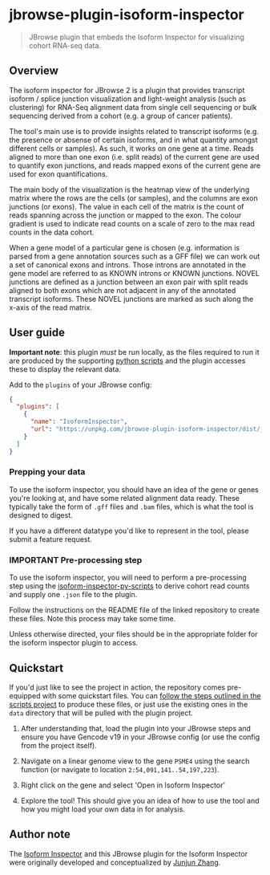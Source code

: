 # jbrowse-plugin-isoform-inspector

> JBrowse plugin that embeds the Isoform Inspector for visualizing cohort RNA-seq data.

## Overview

The isoform inspector for JBrowse 2 is a plugin that provides transcript isoform / splice junction visualization and light-weight analysis (such as clustering) for RNA-Seq alignment data from single cell sequencing or bulk sequencing derived from a cohort (e.g. a group of cancer patients).

The tool's main use is to provide insights related to transcript isoforms (e.g. the presence or absense of certain isoforms, and in what quantity amongst different cells or samples). As such, it works on one gene at a time. Reads aligned to more than one exon (i.e. split reads) of the current gene are used to quantify exon junctions, and reads mapped exons of the current gene are used for exon quantifications.

The main body of the visualization is the heatmap view of the underlying matrix where the rows are the cells (or samples), and the columns are exon junctions (or exons). The value in each cell of the matrix is the count of reads spanning across the junction or mapped to the exon. The colour gradient is used to indicate read counts on a scale of zero to the max read counts in the data cohort.

When a gene model of a particular gene is chosen (e.g. information is parsed from a gene annotation sources such as a GFF file) we can work out a set of canonical exons and introns. Those introns are annotated in the gene model are referred to as KNOWN introns or KNOWN junctions. NOVEL junctions are defined as a junction between an exon pair with split reads aligned to both exons which are not adjacent in any of the annotated transcript isoforms. These NOVEL junctions are marked as such along the x-axis of the read matrix.

## User guide

**Important note**: this plugin _must_ be run locally, as the files required to run it are produced by the supporting [python scripts]() and the plugin accesses these to display the relevant data.

Add to the `plugins` of your JBrowse config:

```json
{
  "plugins": [
    {
      "name": "IsoformInspector",
      "url": "https://unpkg.com/jbrowse-plugin-isoform-inspector/dist/jbrowse-plugin-isoform-inspector.umd.production.min.js"
    }
  ]
}
```

### Prepping your data

To use the isoform inspector, you should have an idea of the gene or genes you're looking at, and have some related alignment data ready. These typically take the form of `.gff` files and `.bam` files, which is what the tool is designed to digest.

If you have a different datatype you'd like to represent in the tool, please submit a feature request.

### **IMPORTANT** Pre-processing step

To use the isoform inspector, you will need to perform a pre-processing step using the [isoform-inspector-py-scripts](/) to derive cohort read counts and supply one `.json` file to the plugin.

Follow the instructions on the README file of the linked repository to create these files. Note this process may take some time.

Unless otherwise directed, your files should be in the appropriate folder for the isoform inspector plugin to access.

## Quickstart

If you'd just like to see the project in action, the repository comes pre-equipped with some quickstart files. You can [follow the steps outlined in the scripts project](/) to produce these files, or just use the existing ones in the `data` directory that will be pulled with the plugin project.

1. After understanding that, load the plugin into your JBrowse steps and ensure you have Gencode v19 in your JBrowse config (or use the config from the project itself).

2. Navigate on a linear genome view to the gene `PSME4` using the search function (or navigate to location `2:54,091,141..54,197,223`).

3. Right click on the gene and select 'Open in Isoform Inspector'

4. Explore the tool! This should give you an idea of how to use the tool and how you might load your own data in for analysis.

## Author note

The [Isoform Inspector](https://github.com/carolinebridge-oicr/isoform-inspector/) and this JBrowse plugin for the Isoform Inspector were originally developed and conceptualized by [Junjun Zhang](https://github.com/junjun-zhang/).
